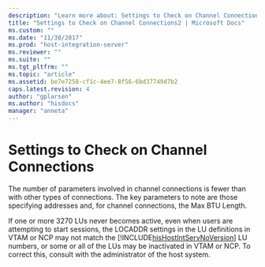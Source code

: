 ```yaml
---
description: "Learn more about: Settings to Check on Channel Connections"
title: "Settings to Check on Channel Connections2 | Microsoft Docs"
ms.custom: ""
ms.date: "11/30/2017"
ms.prod: "host-integration-server"
ms.reviewer: ""
ms.suite: ""
ms.tgt_pltfrm: ""
ms.topic: "article"
ms.assetid: be7e7258-cf1c-4ee7-8f56-6bd37749d7b2
caps.latest.revision: 4
author: "gplarsen"
ms.author: "hisdocs"
manager: "anneta"
---
```

# Settings to Check on Channel Connections
The number of parameters involved in channel connections is fewer than with other types of connections. The key parameters to note are those specifying addresses and, for channel connections, the Max BTU Length.  
  
 If one or more 3270 LUs never becomes active, even when users are attempting to start sessions, the LOCADDR settings in the LU definitions in VTAM or NCP may not match the [!INCLUDE[hisHostIntServNoVersion](../includes/hishostintservnoversion-md.md)] LU numbers, or some or all of the LUs may be inactivated in VTAM or NCP. To correct this, consult with the administrator of the host system.
